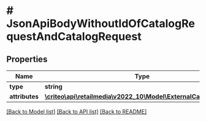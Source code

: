 # # JsonApiBodyWithoutIdOfCatalogRequestAndCatalogRequest

## Properties

Name | Type | Description | Notes
------------ | ------------- | ------------- | -------------
**type** | **string** |  |
**attributes** | [**\criteo\api\retailmedia\v2022_10\Model\ExternalCatalogRequest**](ExternalCatalogRequest.md) |  | [optional]

[[Back to Model list]](../../README.md#models) [[Back to API list]](../../README.md#endpoints) [[Back to README]](../../README.md)
